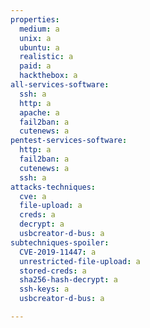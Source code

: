 ```yaml
---
properties:
  medium: a
  unix: a
  ubuntu: a
  realistic: a
  paid: a
  hackthebox: a
all-services-software:
  ssh: a
  http: a
  apache: a
  fail2ban: a
  cutenews: a
pentest-services-software:
  http: a
  fail2ban: a
  cutenews: a
  ssh: a
attacks-techniques:
  cve: a
  file-upload: a
  creds: a
  decrypt: a
  usbcreator-d-bus: a
subtechniques-spoiler:
  CVE-2019-11447: a
  unrestricted-file-upload: a
  stored-creds: a
  sha256-hash-decrypt: a
  ssh-keys: a
  usbcreator-d-bus: a

---
```

